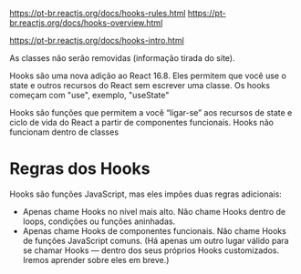 https://pt-br.reactjs.org/docs/hooks-rules.html
https://pt-br.reactjs.org/docs/hooks-overview.html

https://pt-br.reactjs.org/docs/hooks-intro.html

As classes não serão removidas (informação tirada do site).

Hooks são uma nova adição ao React 16.8. Eles permitem que você use o state e outros recursos do React sem escrever uma classe.
Os hooks começam com "use", exemplo, "useState"


Hooks são funções que permitem a você “ligar-se” aos recursos de state e ciclo de vida do React a partir de componentes funcionais. Hooks não funcionam dentro de classes

# Regras dos Hooks
Hooks são funções JavaScript, mas eles impões duas regras adicionais:

  - Apenas chame Hooks no nível mais alto. Não chame Hooks dentro de loops, condições ou funções aninhadas.
  - Apenas chame Hooks de componentes funcionais. Não chame Hooks de funções JavaScript comuns. (Há apenas um outro lugar       válido para se chamar Hooks — dentro dos seus próprios Hooks customizados. Iremos aprender sobre eles em breve.)
